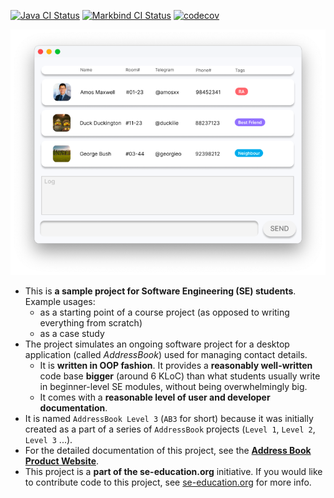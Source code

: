 [![Java CI Status](https://github.com/AY2324S1-CS2103T-T13-2/tp/workflows/Java%20CI/badge.svg)](https://github.com/AY2324S1-CS2103T-T13-2/tp/actions/workflows/gradle.yml)
[![Markbind CI Status](https://github.com/AY2324S1-CS2103T-T13-2/tp/workflows/MarkBind%20Action/badge.svg)](https://github.com/AY2324S1-CS2103T-T13-2/tp/actions/workflows/docs.yml)
[![codecov](https://codecov.io/gh/AY2324S1-CS2103T-T13-2/tp/graph/badge.svg?token=V0VMEEZQIF)](https://codecov.io/gh/AY2324S1-CS2103T-T13-2/tp)

![Ui](docs/images/Ui.png)

* This is **a sample project for Software Engineering (SE) students**.<br>
  Example usages:
  * as a starting point of a course project (as opposed to writing everything from scratch)
  * as a case study
* The project simulates an ongoing software project for a desktop application (called _AddressBook_) used for managing contact details.
  * It is **written in OOP fashion**. It provides a **reasonably well-written** code base **bigger** (around 6 KLoC) than what students usually write in beginner-level SE modules, without being overwhelmingly big.
  * It comes with a **reasonable level of user and developer documentation**.
* It is named `AddressBook Level 3` (`AB3` for short) because it was initially created as a part of a series of `AddressBook` projects (`Level 1`, `Level 2`, `Level 3` ...).
* For the detailed documentation of this project, see the **[Address Book Product Website](https://se-education.org/addressbook-level3)**.
* This project is a **part of the se-education.org** initiative. If you would like to contribute code to this project, see [se-education.org](https://se-education.org#https://se-education.org/#contributing) for more info.
